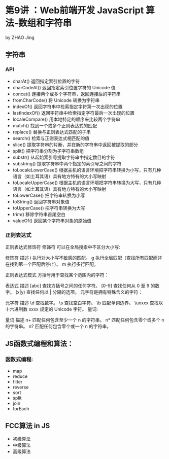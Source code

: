 # 第9讲 ：Web前端开发 JavaScript 算法-数组和字符串
by ZHAO Jing

## 字符串
### API

- charAt()	返回指定索引位置的字符
- charCodeAt()	返回指定索引位置字符的 Unicode 值
- concat()	连接两个或多个字符串，返回连接后的字符串
- fromCharCode()	将 Unicode 转换为字符串
- indexOf()	返回字符串中检索指定字符第一次出现的位置
- lastIndexOf()	返回字符串中检索指定字符最后一次出现的位置
- localeCompare()	用本地特定的顺序来比较两个字符串
- match()	找到一个或多个正则表达式的匹配
- replace()	替换与正则表达式匹配的子串
- search()	检索与正则表达式相匹配的值
- slice()	提取字符串的片断，并在新的字符串中返回被提取的部分
- split()	把字符串分割为子字符串数组
- substr()	从起始索引号提取字符串中指定数目的字符
- substring()	提取字符串中两个指定的索引号之间的字符
- toLocaleLowerCase()	根据主机的语言环境把字符串转换为小写，只有几种语言（如土耳其语）具有地方特有的大小写映射
- toLocaleUpperCase()	根据主机的语言环境把字符串转换为大写，只有几种语言（如土耳其语）具有地方特有的大小写映射
- toLowerCase()	把字符串转换为小写
- toString()	返回字符串对象值
- toUpperCase()	把字符串转换为大写
- trim()	移除字符串首尾空白
- valueOf()	返回某个字符串对象的原始值
### 正则表达式
正则表达式修饰符
修饰符 可以在全局搜索中不区分大小写:

修饰符	描述
i	执行对大小写不敏感的匹配。
g	执行全局匹配（查找所有匹配而非在找到第一个匹配后停止）。
m	执行多行匹配。

正则表达式模式
方括号用于查找某个范围内的字符：

表达式	描述
[abc]	查找方括号之间的任何字符。
[0-9]	查找任何从 0 至 9 的数字。
(x|y)	查找任何以 | 分隔的选项。
元字符是拥有特殊含义的字符：

元字符	描述
\d	查找数字。
\s	查找空白字符。
\b	匹配单词边界。
\uxxxx	查找以十六进制数 xxxx 规定的 Unicode 字符。
量词:

量词	描述
n+	匹配任何包含至少一个 n 的字符串。
n*	匹配任何包含零个或多个 n 的字符串。
n?	匹配任何包含零个或一个 n 的字符串。

## JS函数式编程和算法：
### 函数式编程:
- map
- reduce
- filter
- reverse
- sort
- split
- join
- forEach

## FCC算法 in JS
- 初级算法
- 中级算法
- 高级算法
